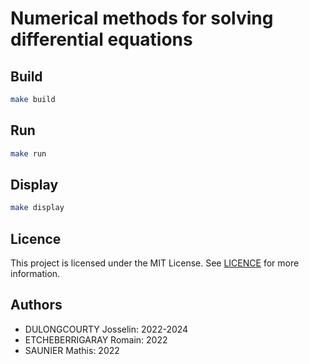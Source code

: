 # Numerical methods for solving differential equations

## Build

```bash
make build
```

## Run

```bash
make run
```

## Display

```bash
make display
```

## Licence

This project is licensed under the MIT License. See [LICENCE](./LICENCE) for more information.

## Authors
- DULONGCOURTY Josselin: 2022-2024
- ETCHEBERRIGARAY Romain: 2022
- SAUNIER Mathis: 2022